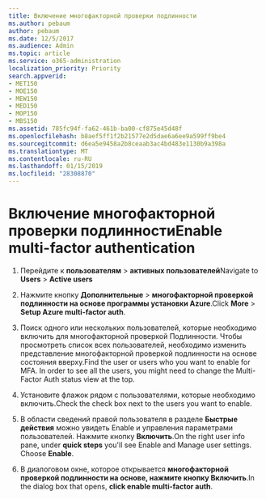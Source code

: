 ```yaml
---
title: Включение многофакторной проверки подлинности
ms.author: pebaum
author: pebaum
ms.date: 12/5/2017
ms.audience: Admin
ms.topic: article
ms.service: o365-administration
localization_priority: Priority
search.appverid:
- MET150
- MOE150
- MEW150
- MED150
- MOP150
- MBS150
ms.assetid: 785fc94f-fa62-461b-ba00-cf875e45d48f
ms.openlocfilehash: b8aef5ff1f2b21577e2d5dae6a6ee9a599ff9be4
ms.sourcegitcommit: d6ea5e9458a2b8ceaab3ac4bd483e1130b9a398a
ms.translationtype: MT
ms.contentlocale: ru-RU
ms.lasthandoff: 01/15/2019
ms.locfileid: "28308870"
---
```

# <a name="enable-multi-factor-authentication"></a><span data-ttu-id="e9cf3-102">Включение многофакторной проверки подлинности</span><span class="sxs-lookup"><span data-stu-id="e9cf3-102">Enable multi-factor authentication</span></span>

1. <span data-ttu-id="e9cf3-103">Перейдите к **пользователям** \> **активных пользователей**</span><span class="sxs-lookup"><span data-stu-id="e9cf3-103">Navigate to **Users** \> **Active users**</span></span>
    
2. <span data-ttu-id="e9cf3-104">Нажмите кнопку **Дополнительные** \> **многофакторной проверкой подлинности на основе программы установки Azure**.</span><span class="sxs-lookup"><span data-stu-id="e9cf3-104">Click **More** \> **Setup Azure multi-factor auth**.</span></span> 
    
3. <span data-ttu-id="e9cf3-p101">Поиск одного или нескольких пользователей, которые необходимо включить для многофакторной проверкой Подлинности. Чтобы просмотреть список всех пользователей, необходимо изменить представление многофакторной проверкой подлинности на основе состояния вверху.</span><span class="sxs-lookup"><span data-stu-id="e9cf3-p101">Find the user or users who you want to enable for MFA. In order to see all the users, you might need to change the Multi-Factor Auth status view at the top.</span></span>
    
4. <span data-ttu-id="e9cf3-107">Установите флажок рядом с пользователями, которые необходимо включить.</span><span class="sxs-lookup"><span data-stu-id="e9cf3-107">Check the check box next to the users you want to enable.</span></span>
    
5.  <span data-ttu-id="e9cf3-p102">В области сведений правой пользователя в разделе **Быстрые действия** можно увидеть Enable и управления параметрами пользователей. Нажмите кнопку **Включить**.</span><span class="sxs-lookup"><span data-stu-id="e9cf3-p102">On the right user info pane, under **quick steps** you'll see Enable and Manage user settings. Choose **Enable**.</span></span> 
    
6. <span data-ttu-id="e9cf3-110">В диалоговом окне, которое открывается **многофакторной проверкой подлинности на основе, нажмите кнопку Включить**.</span><span class="sxs-lookup"><span data-stu-id="e9cf3-110">In the dialog box that opens, **click enable multi-factor auth**.</span></span> 
    

